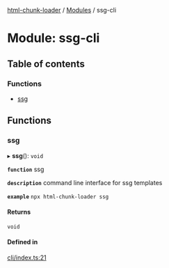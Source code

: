 [html-chunk-loader](../README.md) / [Modules](../modules.md) / ssg-cli

# Module: ssg-cli

## Table of contents

### Functions

- [ssg](ssg_cli.md#ssg)

## Functions

### ssg

▸ **ssg**(): `void`

**`function`** ssg

**`description`** command line interface for ssg templates

**`example`**
```npx html-chunk-loader ssg```

#### Returns

`void`

#### Defined in

[cli/index.ts:21](https://github.com/abschill/html-chunk-loader/blob/b345592/lib/cli/index.ts#L21)
